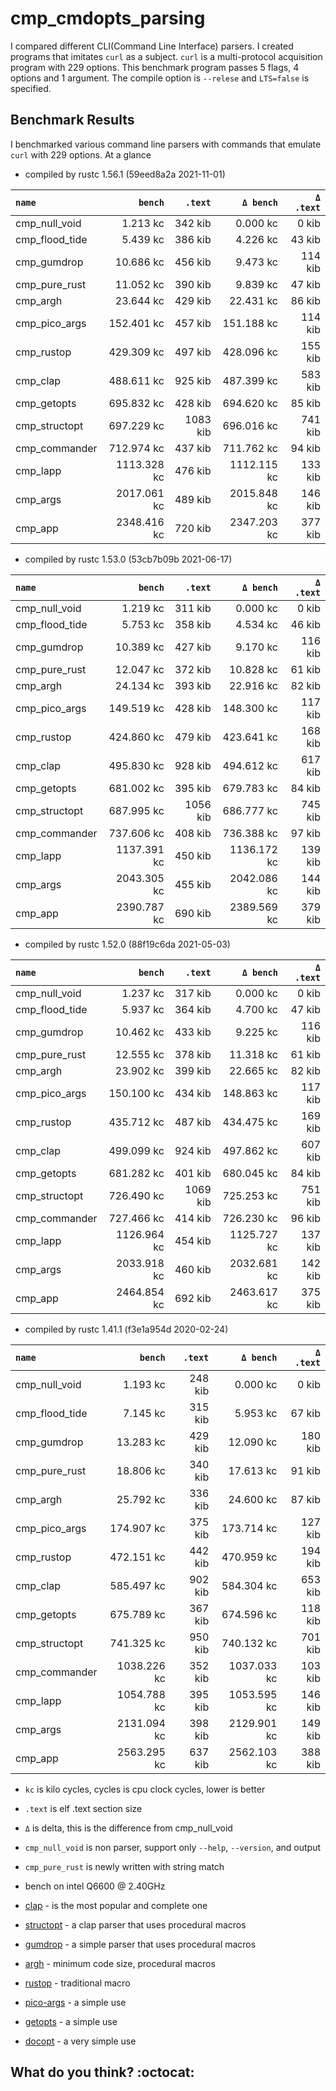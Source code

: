 # cmp_cmdopts_parsing

I compared different CLI(Command Line Interface) parsers.
I created programs that imitates `curl` as a subject.
`curl` is a multi-protocol acquisition program with 229 options.
This benchmark program passes 5 flags, 4 options and 1 argument.
The compile option is `--relese` and `LTS=false` is specified.


## Benchmark Results

I benchmarked various command line parsers with commands that emulate `curl` with 229 options.
At a glance

- compiled by rustc 1.56.1 (59eed8a2a 2021-11-01)

|       `name`       |   `bench`   | `.text`  |  `Δ bench`  | `Δ .text` |
|:-------------------|------------:|---------:|------------:|---------:|
| cmp_null_void      |    1.213 kc |  342 kib |    0.000 kc |    0 kib |
| cmp_flood_tide     |    5.439 kc |  386 kib |    4.226 kc |   43 kib |
| cmp_gumdrop        |   10.686 kc |  456 kib |    9.473 kc |  114 kib |
| cmp_pure_rust      |   11.052 kc |  390 kib |    9.839 kc |   47 kib |
| cmp_argh           |   23.644 kc |  429 kib |   22.431 kc |   86 kib |
| cmp_pico_args      |  152.401 kc |  457 kib |  151.188 kc |  114 kib |
| cmp_rustop         |  429.309 kc |  497 kib |  428.096 kc |  155 kib |
| cmp_clap           |  488.611 kc |  925 kib |  487.399 kc |  583 kib |
| cmp_getopts        |  695.832 kc |  428 kib |  694.620 kc |   85 kib |
| cmp_structopt      |  697.229 kc | 1083 kib |  696.016 kc |  741 kib |
| cmp_commander      |  712.974 kc |  437 kib |  711.762 kc |   94 kib |
| cmp_lapp           | 1113.328 kc |  476 kib | 1112.115 kc |  133 kib |
| cmp_args           | 2017.061 kc |  489 kib | 2015.848 kc |  146 kib |
| cmp_app            | 2348.416 kc |  720 kib | 2347.203 kc |  377 kib |

- compiled by rustc 1.53.0 (53cb7b09b 2021-06-17)

|       `name`       |   `bench`   | `.text`  |  `Δ bench`  | `Δ .text` |
|:-------------------|------------:|---------:|------------:|---------:|
| cmp_null_void      |    1.219 kc |  311 kib |    0.000 kc |    0 kib |
| cmp_flood_tide     |    5.753 kc |  358 kib |    4.534 kc |   46 kib |
| cmp_gumdrop        |   10.389 kc |  427 kib |    9.170 kc |  116 kib |
| cmp_pure_rust      |   12.047 kc |  372 kib |   10.828 kc |   61 kib |
| cmp_argh           |   24.134 kc |  393 kib |   22.916 kc |   82 kib |
| cmp_pico_args      |  149.519 kc |  428 kib |  148.300 kc |  117 kib |
| cmp_rustop         |  424.860 kc |  479 kib |  423.641 kc |  168 kib |
| cmp_clap           |  495.830 kc |  928 kib |  494.612 kc |  617 kib |
| cmp_getopts        |  681.002 kc |  395 kib |  679.783 kc |   84 kib |
| cmp_structopt      |  687.995 kc | 1056 kib |  686.777 kc |  745 kib |
| cmp_commander      |  737.606 kc |  408 kib |  736.388 kc |   97 kib |
| cmp_lapp           | 1137.391 kc |  450 kib | 1136.172 kc |  139 kib |
| cmp_args           | 2043.305 kc |  455 kib | 2042.086 kc |  144 kib |
| cmp_app            | 2390.787 kc |  690 kib | 2389.569 kc |  379 kib |

- compiled by rustc 1.52.0 (88f19c6da 2021-05-03)

|       `name`       |   `bench`   | `.text`  |  `Δ bench`  | `Δ .text` |
|:-------------------|------------:|---------:|------------:|---------:|
| cmp_null_void      |    1.237 kc |  317 kib |    0.000 kc |    0 kib |
| cmp_flood_tide     |    5.937 kc |  364 kib |    4.700 kc |   47 kib |
| cmp_gumdrop        |   10.462 kc |  433 kib |    9.225 kc |  116 kib |
| cmp_pure_rust      |   12.555 kc |  378 kib |   11.318 kc |   61 kib |
| cmp_argh           |   23.902 kc |  399 kib |   22.665 kc |   82 kib |
| cmp_pico_args      |  150.100 kc |  434 kib |  148.863 kc |  117 kib |
| cmp_rustop         |  435.712 kc |  487 kib |  434.475 kc |  169 kib |
| cmp_clap           |  499.099 kc |  924 kib |  497.862 kc |  607 kib |
| cmp_getopts        |  681.282 kc |  401 kib |  680.045 kc |   84 kib |
| cmp_structopt      |  726.490 kc | 1069 kib |  725.253 kc |  751 kib |
| cmp_commander      |  727.466 kc |  414 kib |  726.230 kc |   96 kib |
| cmp_lapp           | 1126.964 kc |  454 kib | 1125.727 kc |  137 kib |
| cmp_args           | 2033.918 kc |  460 kib | 2032.681 kc |  142 kib |
| cmp_app            | 2464.854 kc |  692 kib | 2463.617 kc |  375 kib |

- compiled by rustc 1.41.1 (f3e1a954d 2020-02-24)

|       `name`       |   `bench`   | `.text`  |  `Δ bench`  | `Δ .text` |
|:-------------------|------------:|---------:|------------:|---------:|
| cmp_null_void      |    1.193 kc |  248 kib |    0.000 kc |    0 kib |
| cmp_flood_tide     |    7.145 kc |  315 kib |    5.953 kc |   67 kib |
| cmp_gumdrop        |   13.283 kc |  429 kib |   12.090 kc |  180 kib |
| cmp_pure_rust      |   18.806 kc |  340 kib |   17.613 kc |   91 kib |
| cmp_argh           |   25.792 kc |  336 kib |   24.600 kc |   87 kib |
| cmp_pico_args      |  174.907 kc |  375 kib |  173.714 kc |  127 kib |
| cmp_rustop         |  472.151 kc |  442 kib |  470.959 kc |  194 kib |
| cmp_clap           |  585.497 kc |  902 kib |  584.304 kc |  653 kib |
| cmp_getopts        |  675.789 kc |  367 kib |  674.596 kc |  118 kib |
| cmp_structopt      |  741.325 kc |  950 kib |  740.132 kc |  701 kib |
| cmp_commander      | 1038.226 kc |  352 kib | 1037.033 kc |  103 kib |
| cmp_lapp           | 1054.788 kc |  395 kib | 1053.595 kc |  146 kib |
| cmp_args           | 2131.094 kc |  398 kib | 2129.901 kc |  149 kib |
| cmp_app            | 2563.295 kc |  637 kib | 2562.103 kc |  388 kib |

- `kc` is kilo cycles, cycles is cpu clock cycles, lower is better
- `.text` is elf .text section size
- `Δ` is delta, this is the difference from cmp_null_void
- `cmp_null_void` is non parser, support only `--help`, `--version`, and output
- `cmp_pure_rust` is newly written with string match
- bench on intel Q6600 @ 2.40GHz

- [clap](https://crates.io/crates/clap) - is the most popular and complete one
- [structopt](https://crates.io/crates/structopt) - a clap parser that uses procedural macros
- [gumdrop](https://crates.io/crates/gumdrop) - a simple parser that uses procedural macros
- [argh](https://crates.io/crates/argh) - minimum code size, procedural macros
- [rustop](https://crates.io/crates/rustop) - traditional macro
- [pico-args](https://crates.io/crates/pico-args) - a simple use
- [getopts](https://crates.io/crates/getopts) - a simple use
- [docopt](https://crates.io/crates/docopt) - a very simple use


## What do you think? :octocat:
